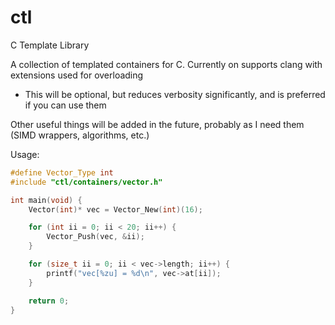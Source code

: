 # ctl
C Template Library

A collection of templated containers for C. Currently on supports clang with extensions used for overloading
* This will be optional, but reduces verbosity significantly, and is preferred if you can use them

Other useful things will be added in the future, probably as I need them (SIMD wrappers, algorithms, etc.)

Usage:
```C
#define Vector_Type int
#include "ctl/containers/vector.h"

int main(void) {
    Vector(int)* vec = Vector_New(int)(16);

    for (int ii = 0; ii < 20; ii++) {
        Vector_Push(vec, &ii);
    }

    for (size_t ii = 0; ii < vec->length; ii++) {
    	printf("vec[%zu] = %d\n", vec->at[ii]);
    }

    return 0;
}
```

